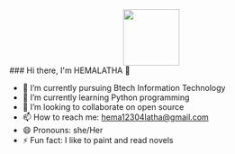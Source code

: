 <div id="header" align="center">
  <img src="https://giphy.com/gifs/support-technical-Qc0BxWM9TxljvJug2x" width = "100"/>
</div>
### Hi there, I'm HEMALATHA 👋 


- 🔭 I’m currently pursuing Btech Information Technology
- 🌱 I’m currently learning Python programming
- 👯 I’m looking to collaborate on open source
- 📫 How to reach me: hema12304latha@gmail.com
- 😄 Pronouns: she/Her
- ⚡ Fun fact: I like to paint and read novels

